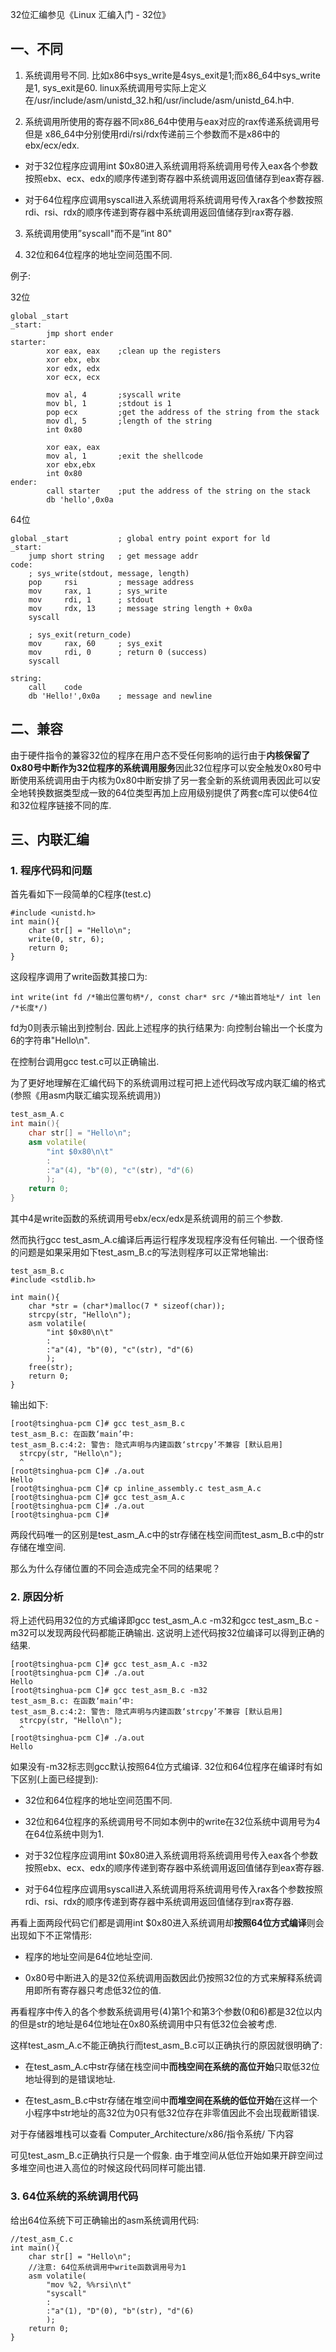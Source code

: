 32位汇编参见《Linux 汇编入门 - 32位》

## 一、不同

1. 系统调用号不同. 比如x86中sys_write是4sys_exit是1;而x86_64中sys_write是1, sys_exit是60. linux系统调用号实际上定义在/usr/include/asm/unistd_32.h和/usr/include/asm/unistd_64.h中. 

2. 系统调用所使用的寄存器不同x86_64中使用与eax对应的rax传递系统调用号但是 x86_64中分别使用rdi/rsi/rdx传递前三个参数而不是x86中的ebx/ecx/edx. 

- 对于32位程序应调用int $0x80进入系统调用将系统调用号传入eax各个参数按照ebx、ecx、edx的顺序传递到寄存器中系统调用返回值储存到eax寄存器. 

- 对于64位程序应调用syscall进入系统调用将系统调用号传入rax各个参数按照rdi、rsi、rdx的顺序传递到寄存器中系统调用返回值储存到rax寄存器. 

3. 系统调用使用”syscall"而不是”int 80"

4. 32位和64位程序的地址空间范围不同. 

例子: 

32位

```
global _start  
_start:  
        jmp short ender  
starter:  
        xor eax, eax    ;clean up the registers  
        xor ebx, ebx  
        xor edx, edx  
        xor ecx, ecx  
  
        mov al, 4       ;syscall write  
        mov bl, 1       ;stdout is 1  
        pop ecx         ;get the address of the string from the stack  
        mov dl, 5       ;length of the string  
        int 0x80  
  
        xor eax, eax  
        mov al, 1       ;exit the shellcode  
        xor ebx,ebx  
        int 0x80  
ender:  
        call starter    ;put the address of the string on the stack  
        db 'hello',0x0a  
```

64位

```
global _start           ; global entry point export for ld  
_start:  
    jump short string   ; get message addr  
code:  
    ; sys_write(stdout, message, length)  
    pop     rsi         ; message address  
    mov     rax, 1      ; sys_write  
    mov     rdi, 1      ; stdout  
    mov     rdx, 13     ; message string length + 0x0a  
    syscall  
  
    ; sys_exit(return_code)  
    mov     rax, 60     ; sys_exit  
    mov     rdi, 0      ; return 0 (success)  
    syscall  
  
string:  
    call    code  
    db 'Hello!',0x0a    ; message and newline
```



## 二、兼容

由于硬件指令的兼容32位的程序在用户态不受任何影响的运行由于**内核保留了0x80号中断作为32位程序的系统调用服务**因此32位程序可以安全触发0x80号中断使用系统调用由于内核为0x80中断安排了另一套全新的系统调用表因此可以安全地转换数据类型成一致的64位类型再加上应用级别提供了两套c库可以使64位和32位程序链接不同的库. 

## 三、内联汇编

### 1. 程序代码和问题

首先看如下一段简单的C程序(test.c)

```
#include <unistd.h>
int main(){
    char str[] = "Hello\n";
    write(0, str, 6);
    return 0;
}
```

这段程序调用了write函数其接口为: 

```
int write(int fd /*输出位置句柄*/, const char* src /*输出首地址*/ int len /*长度*/)
```

fd为0则表示输出到控制台. 因此上述程序的执行结果为: 向控制台输出一个长度为6的字符串"Hello\n".  

在控制台调用gcc test.c可以正确输出. 

为了更好地理解在汇编代码下的系统调用过程可把上述代码改写成内联汇编的格式(参照《用asm内联汇编实现系统调用》)

```cpp
test_asm_A.c
int main(){
    char str[] = "Hello\n";
    asm volatile(
        "int $0x80\n\t"
        :
        :"a"(4), "b"(0), "c"(str), "d"(6)
        );
    return 0;
}
```

其中4是write函数的系统调用号ebx/ecx/edx是系统调用的前三个参数.  

然而执行gcc test\_asm\_A.c编译后再运行程序发现程序没有任何输出. 一个很奇怪的问题是如果采用如下test\_asm\_B.c的写法则程序可以正常地输出: 

```
test_asm_B.c
#include <stdlib.h>

int main(){
    char *str = (char*)malloc(7 * sizeof(char));
    strcpy(str, "Hello\n");
    asm volatile(
        "int $0x80\n\t"
        :
        :"a"(4), "b"(0), "c"(str), "d"(6)
        );
    free(str);
    return 0;
}
```

输出如下: 

```
[root@tsinghua-pcm C]# gcc test_asm_B.c
test_asm_B.c: 在函数‘main’中:
test_asm_B.c:4:2: 警告: 隐式声明与内建函数‘strcpy’不兼容 [默认启用]
  strcpy(str, "Hello\n");
  ^
[root@tsinghua-pcm C]# ./a.out 
Hello
[root@tsinghua-pcm C]# cp inline_assembly.c test_asm_A.c
[root@tsinghua-pcm C]# gcc test_asm_A.c
[root@tsinghua-pcm C]# ./a.out 
[root@tsinghua-pcm C]# 
```

两段代码唯一的区别是test\_asm\_A.c中的str存储在栈空间而test\_asm\_B.c中的str存储在堆空间.  

那么为什么存储位置的不同会造成完全不同的结果呢？

### 2. 原因分析

将上述代码用32位的方式编译即gcc test\_asm\_A.c -m32和gcc test\_asm\_B.c -m32可以发现两段代码都能正确输出. 这说明上述代码按32位编译可以得到正确的结果.  

```
[root@tsinghua-pcm C]# gcc test_asm_A.c -m32
[root@tsinghua-pcm C]# ./a.out 
Hello
[root@tsinghua-pcm C]# gcc test_asm_B.c -m32
test_asm_B.c: 在函数‘main’中:
test_asm_B.c:4:2: 警告: 隐式声明与内建函数‘strcpy’不兼容 [默认启用]
  strcpy(str, "Hello\n");
  ^
[root@tsinghua-pcm C]# ./a.out 
Hello
```

如果没有-m32标志则gcc默认按照64位方式编译. 32位和64位程序在编译时有如下区别(上面已经提到): 

- 32位和64位程序的地址空间范围不同. 

- 32位和64位程序的系统调用号不同如本例中的write在32位系统中调用号为4在64位系统中则为1. 

- 对于32位程序应调用int $0x80进入系统调用将系统调用号传入eax各个参数按照ebx、ecx、edx的顺序传递到寄存器中系统调用返回值储存到eax寄存器. 

- 对于64位程序应调用syscall进入系统调用将系统调用号传入rax各个参数按照rdi、rsi、rdx的顺序传递到寄存器中系统调用返回值储存到rax寄存器. 

再看上面两段代码它们都是调用int $0x80进入系统调用却**按照64位方式编译**则会出现如下不正常情形: 

- 程序的地址空间是64位地址空间. 

- 0x80号中断进入的是32位系统调用函数因此仍按照32位的方式来解释系统调用即所有寄存器只考虑低32位的值. 
 
再看程序中传入的各个参数系统调用号(4)第1个和第3个参数(0和6)都是32位以内的但是str的地址是64位地址在0x80系统调用中只有低32位会被考虑.  

这样test\_asm\_A.c不能正确执行而test\_asm\_B.c可以正确执行的原因就很明确了: 

- 在test\_asm\_A.c中str存储在栈空间中**而栈空间在系统的高位开始**只取低32位地址得到的是错误地址. 

- 在test\_asm\_B.c中str存储在堆空间中**而堆空间在系统的低位开始**在这样一个小程序中str地址的高32位为0只有低32位存在非零值因此不会出现截断错误. 

对于存储器堆栈可以查看 Computer_Architecture/x86/指令系统/ 下内容

可见test\_asm\_B.c正确执行只是一个假象. 由于堆空间从低位开始如果开辟空间过多堆空间也进入高位的时候这段代码同样可能出错. 

### 3. 64位系统的系统调用代码

给出64位系统下可正确输出的asm系统调用代码: 

```
//test_asm_C.c
int main(){
    char str[] = "Hello\n";
    //注意: 64位系统调用中write函数调用号为1
    asm volatile(
        "mov %2, %%rsi\n\t"
        "syscall"
        :
        :"a"(1), "D"(0), "b"(str), "d"(6)
        );
    return 0;
}
```